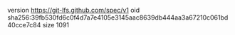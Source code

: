 version https://git-lfs.github.com/spec/v1
oid sha256:39fb530fd6c0f4d7a7e4105e3145aac8639db444aa3a67210c061bd40cce7c84
size 1091
